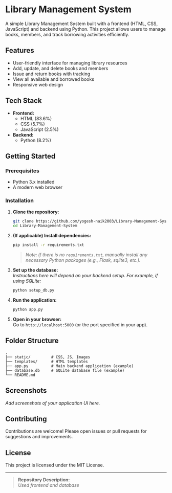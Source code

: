 
# Library Management System

A simple Library Management System built with a frontend (HTML, CSS, JavaScript) and backend using Python. This project allows users to manage books, members, and track borrowing activities efficiently.

## Features

- User-friendly interface for managing library resources
- Add, update, and delete books and members
- Issue and return books with tracking
- View all available and borrowed books
- Responsive web design

## Tech Stack

- **Frontend:**  
  - HTML (83.6%)
  - CSS (5.7%)
  - JavaScript (2.5%)
- **Backend:**  
  - Python (8.2%)

## Getting Started

### Prerequisites

- Python 3.x installed
- A modern web browser

### Installation

1. **Clone the repository:**
   ```bash
   git clone https://github.com/yogesh-naik2003/Library-Management-System.git
   cd Library-Management-System
   ```

2. **(If applicable) Install dependencies:**
   ```bash
   pip install -r requirements.txt
   ```
   > _Note: If there is no `requirements.txt`, manually install any necessary Python packages (e.g., Flask, sqlite3, etc.)._

3. **Set up the database:**  
   _Instructions here will depend on your backend setup. For example, if using SQLite:_
   ```bash
   python setup_db.py
   ```

4. **Run the application:**
   ```bash
   python app.py
   ```

5. **Open in your browser:**  
   Go to `http://localhost:5000` (or the port specified in your app).

## Folder Structure

```
.
├── static/         # CSS, JS, Images
├── templates/      # HTML templates
├── app.py          # Main backend application (example)
├── database.db     # SQLite database file (example)
└── README.md
```

## Screenshots

_Add screenshots of your application UI here._

## Contributing

Contributions are welcome! Please open issues or pull requests for suggestions and improvements.

## License

This project is licensed under the MIT License.

---

> **Repository Description:**  
> _Used frontend and database_
